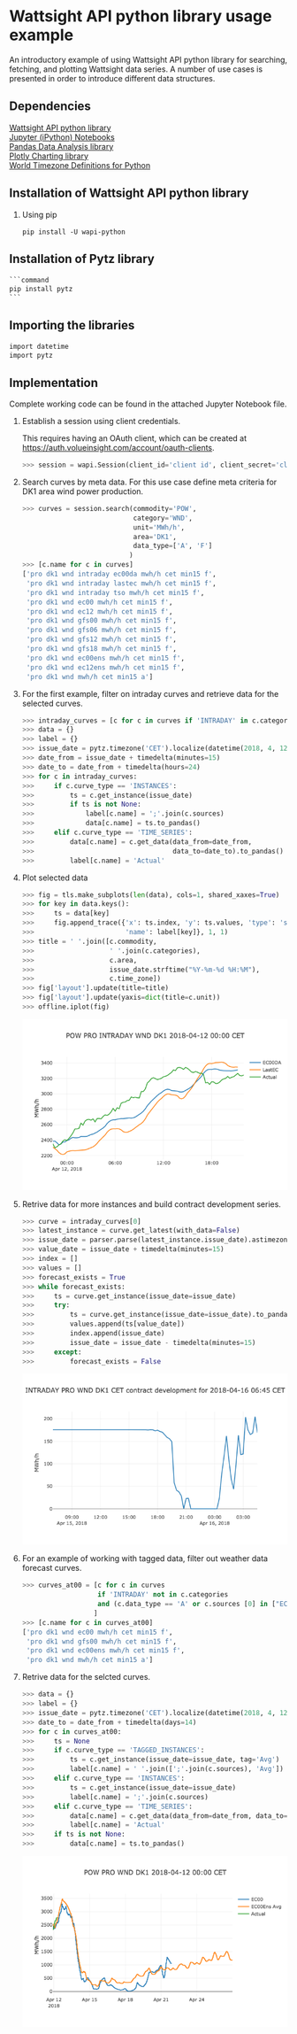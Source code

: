 # Wattsight API python library usage example
An introductory example of using Wattsight API python library for searching, fetching, and plotting Wattsight data series.
A number of use cases is presented in order to introduce different data structures.

## Dependencies

[Wattsight API python library](https://github.com/wattsight/wapi-python/)   
[Jupyter (iPython) Notebooks](http://jupyter.org/)   
[Pandas Data Analysis library](http://pandas.pydata.org/)   
[Plotly Charting library](https://plot.ly/)   
[World Timezone Definitions for Python](http://pytz.sourceforge.net/)   

## Installation of Wattsight API python library

1. Using pip

	```command
	pip install -U wapi-python
	```


## Installation of Pytz library

	```command
	pip install pytz
	```

## Importing the libraries
```command
import datetime
import pytz
```



## Implementation
Complete working code can be found in the attached Jupyter Notebook file.

1. Establish a session using client credentials.

	This requires having an OAuth client, which can be created at https://auth.volueinsight.com/account/oauth-clients.

	```python
	>>> session = wapi.Session(client_id='client id', client_secret='client secret')
	```

2. Search curves by meta data.
	For this use case define meta criteria for DK1 area wind power production.

	```python
	>>> curves = session.search(commodity='POW',
                                category='WND',
                                unit='MWh/h',
                                area='DK1',
                                data_type=['A', 'F']
                               )
	>>> [c.name for c in curves]
	['pro dk1 wnd intraday ec00da mwh/h cet min15 f',
	 'pro dk1 wnd intraday lastec mwh/h cet min15 f',
	 'pro dk1 wnd intraday tso mwh/h cet min15 f',
	 'pro dk1 wnd ec00 mwh/h cet min15 f',
	 'pro dk1 wnd ec12 mwh/h cet min15 f',
	 'pro dk1 wnd gfs00 mwh/h cet min15 f',
	 'pro dk1 wnd gfs06 mwh/h cet min15 f',
	 'pro dk1 wnd gfs12 mwh/h cet min15 f',
	 'pro dk1 wnd gfs18 mwh/h cet min15 f',
	 'pro dk1 wnd ec00ens mwh/h cet min15 f',
	 'pro dk1 wnd ec12ens mwh/h cet min15 f',
	 'pro dk1 wnd mwh/h cet min15 a']
	```

3. For the first example, filter on intraday curves and retrieve data for the selected curves.

	```python
	>>> intraday_curves = [c for c in curves if 'INTRADAY' in c.categories]
	>>> data = {}
	>>> label = {}
	>>> issue_date = pytz.timezone('CET').localize(datetime(2018, 4, 12))
	>>> date_from = issue_date + timedelta(minutes=15)
	>>> date_to = date_from + timedelta(hours=24)
	>>> for c in intraday_curves:
	>>>     if c.curve_type == 'INSTANCES':
	>>>         ts = c.get_instance(issue_date)
	>>>         if ts is not None:
	>>>             label[c.name] = ';'.join(c.sources)
	>>>             data[c.name] = ts.to_pandas()
	>>>     elif c.curve_type == 'TIME_SERIES':
	>>>         data[c.name] = c.get_data(data_from=date_from, 
	>>>                                   data_to=date_to).to_pandas()
	>>>         label[c.name] = 'Actual'
	```

4.  Plot selected data

	```python
	>>> fig = tls.make_subplots(len(data), cols=1, shared_xaxes=True)
	>>> for key in data.keys():
	>>>     ts = data[key]
	>>>     fig.append_trace({'x': ts.index, 'y': ts.values, 'type': 'scatter', 
	>>>                       'name': label[key]}, 1, 1)
	>>> title = ' '.join([c.commodity,
	>>>                   ' '.join(c.categories),
	>>>                   c.area,
	>>>                   issue_date.strftime("%Y-%m-%d %H:%M"),
	>>>                   c.time_zone])
	>>> fig['layout'].update(title=title)
	>>> fig['layout'].update(yaxis=dict(title=c.unit))    
	>>> offline.iplot(fig)
	```

	![Chart](chart1.png)

5.  Retrive data for more instances and build contract development series.

	```python
	>>> curve = intraday_curves[0]
	>>> latest_instance = curve.get_latest(with_data=False)
	>>> issue_date = parser.parse(latest_instance.issue_date).astimezone(tz=latest_instance.tz)
	>>> value_date = issue_date + timedelta(minutes=15)
	>>> index = []
	>>> values = []
	>>> forecast_exists = True
	>>> while forecast_exists:
	>>>     ts = curve.get_instance(issue_date=issue_date)
	>>>     try:
	>>>         ts = curve.get_instance(issue_date=issue_date).to_pandas()
	>>>         values.append(ts[value_date])
	>>>         index.append(issue_date)
	>>>         issue_date = issue_date - timedelta(minutes=15)
	>>>     except:
	>>>         forecast_exists = False
	```

	![Chart](chart2.png)

6. For an example of working with tagged data, filter out weather data forecast curves.

	```python
	>>> curves_at00 = [c for c in curves 
                       if 'INTRADAY' not in c.categories 
                       and (c.data_type == 'A' or c.sources [0] in ["EC00", "EC00Ens", 'GFS00'] )
	                  ]
	>>> [c.name for c in curves_at00]
    ['pro dk1 wnd ec00 mwh/h cet min15 f',
	 'pro dk1 wnd gfs00 mwh/h cet min15 f',
	 'pro dk1 wnd ec00ens mwh/h cet min15 f',
	 'pro dk1 wnd mwh/h cet min15 a']
	```

7.  Retrive data for the selcted curves.

	```python
	>>> data = {}
	>>> label = {}
	>>> issue_date = pytz.timezone('CET').localize(datetime(2018, 4, 12))
	>>> date_to = date_from + timedelta(days=14)
	>>> for c in curves_at00:
	>>>     ts = None
	>>>     if c.curve_type == 'TAGGED_INSTANCES':
	>>>         ts = c.get_instance(issue_date=issue_date, tag='Avg')
	>>>         label[c.name] = ' '.join([';'.join(c.sources), 'Avg'])
	>>>     elif c.curve_type == 'INSTANCES':
	>>>         ts = c.get_instance(issue_date=issue_date)
	>>>         label[c.name] = ';'.join(c.sources)
	>>>     elif c.curve_type == 'TIME_SERIES':
	>>>         data[c.name] = c.get_data(data_from=date_from, data_to=date_to).to_pandas()
	>>>         label[c.name] = 'Actual'
	>>>     if ts is not None:
	>>>         data[c.name] = ts.to_pandas()
	```

	![Chart](chart3.png)
